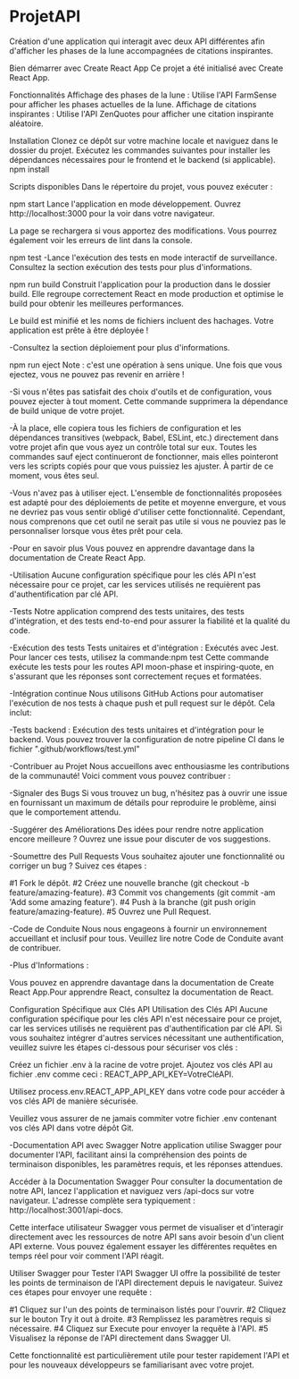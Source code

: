 # ProjetAPI
Création d'une application qui interagit avec deux API différentes afin d'afficher les phases de la lune accompagnées de citations inspirantes.

Bien démarrer avec Create React App
Ce projet a été initialisé avec Create React App.

Fonctionnalités
Affichage des phases de la lune : Utilise l'API FarmSense pour afficher les phases actuelles de la lune.
Affichage de citations inspirantes : Utilise l'API ZenQuotes pour afficher une citation inspirante aléatoire.

Installation
Clonez ce dépôt sur votre machine locale et naviguez dans le dossier du projet. Exécutez les commandes suivantes pour installer les dépendances nécessaires pour le frontend et le backend (si applicable).
npm install

Scripts disponibles
Dans le répertoire du projet, vous pouvez exécuter :

npm start
Lance l'application en mode développement.
Ouvrez http://localhost:3000 pour la voir dans votre navigateur.

La page se rechargera si vous apportez des modifications.
Vous pourrez également voir les erreurs de lint dans la console.

npm test
-Lance l'exécution des tests en mode interactif de surveillance.
Consultez la section exécution des tests pour plus d'informations.

npm run build
Construit l'application pour la production dans le dossier build.
Elle regroupe correctement React en mode production et optimise le build pour obtenir les meilleures performances.

Le build est minifié et les noms de fichiers incluent des hachages.
Votre application est prête à être déployée !

-Consultez la section déploiement pour plus d'informations.

npm run eject
Note : c'est une opération à sens unique. Une fois que vous ejectez, vous ne pouvez pas revenir en arrière !

-Si vous n'êtes pas satisfait des choix d'outils et de configuration, vous pouvez ejecter à tout moment. Cette commande supprimera la dépendance de build unique de votre projet.

-À la place, elle copiera tous les fichiers de configuration et les dépendances transitives (webpack, Babel, ESLint, etc.) directement dans votre projet afin que vous ayez un contrôle total sur eux. Toutes les commandes sauf eject continueront de fonctionner, mais elles pointeront vers les scripts copiés pour que vous puissiez les ajuster. À partir de ce moment, vous êtes seul.

-Vous n'avez pas à utiliser eject. L'ensemble de fonctionnalités proposées est adapté pour des déploiements de petite et moyenne envergure, et vous ne devriez pas vous sentir obligé d'utiliser cette fonctionnalité. Cependant, nous comprenons que cet outil ne serait pas utile si vous ne pouviez pas le personnaliser lorsque vous êtes prêt pour cela.

-Pour en savoir plus
Vous pouvez en apprendre davantage dans la documentation de Create React App.

-Utilisation
Aucune configuration spécifique pour les clés API n'est nécessaire pour ce projet, car les services utilisés ne requièrent pas d'authentification par clé API.

-Tests
Notre application comprend des tests unitaires, des tests d'intégration, et des tests end-to-end pour assurer la fiabilité et la qualité du code.

-Exécution des tests
Tests unitaires et d'intégration : Exécutés avec Jest. Pour lancer ces tests, utilisez la commande:npm test
Cette commande exécute les tests pour les routes API moon-phase et inspiring-quote, en s'assurant que les réponses sont correctement reçues et formatées.

-Intégration continue
Nous utilisons GitHub Actions pour automatiser l'exécution de nos tests à chaque push et pull request sur le dépôt. Cela inclut:

-Tests backend : Exécution des tests unitaires et d'intégration pour le backend.
Vous pouvez trouver la configuration de notre pipeline CI dans le fichier 
".github/workflows/test.yml"

-Contribuer au Projet
Nous accueillons avec enthousiasme les contributions de la communauté! Voici comment vous pouvez contribuer :

-Signaler des Bugs
Si vous trouvez un bug, n'hésitez pas à ouvrir une issue en fournissant un maximum de détails pour reproduire le problème, ainsi que le comportement attendu.

-Suggérer des Améliorations
Des idées pour rendre notre application encore meilleure ? Ouvrez une issue pour discuter de vos suggestions.

-Soumettre des Pull Requests
Vous souhaitez ajouter une fonctionnalité ou corriger un bug ? Suivez ces étapes :

#1 Fork le dépôt.
#2 Créez une nouvelle branche (git checkout -b feature/amazing-feature).
#3 Commit vos changements (git commit -am 'Add some amazing feature').
#4 Push à la branche (git push origin feature/amazing-feature).
#5 Ouvrez une Pull Request.

-Code de Conduite
Nous nous engageons à fournir un environnement accueillant et inclusif pour tous. Veuillez lire notre Code de Conduite avant de contribuer.


-Plus d'Informations : 

Vous pouvez en apprendre davantage dans la documentation de Create React App.Pour apprendre React, consultez la documentation de React.

Configuration Spécifique aux Clés API
Utilisation des Clés API
Aucune configuration spécifique pour les clés API n'est nécessaire pour ce projet, car les services utilisés ne requièrent pas d'authentification par clé API. Si vous souhaitez intégrer d'autres services nécessitant une authentification, veuillez suivre les étapes ci-dessous pour sécuriser vos clés :

Créez un fichier .env à la racine de votre projet.
Ajoutez vos clés API au fichier .env comme ceci : REACT_APP_API_KEY=VotreCléAPI.

Utilisez process.env.REACT_APP_API_KEY dans votre code pour accéder à vos clés API de manière sécurisée.

Veuillez vous assurer de ne jamais commiter votre fichier .env contenant vos clés API dans votre dépôt Git.


-Documentation API avec Swagger
Notre application utilise Swagger pour documenter l'API, facilitant ainsi la compréhension des points de terminaison disponibles, les paramètres requis, et les réponses attendues.

Accéder à la Documentation Swagger
Pour consulter la documentation de notre API, lancez l'application et naviguez vers /api-docs sur votre navigateur. L'adresse complète sera typiquement : http://localhost:3001/api-docs.

Cette interface utilisateur Swagger vous permet de visualiser et d'interagir directement avec les ressources de notre API sans avoir besoin d'un client API externe. Vous pouvez également essayer les différentes requêtes en temps réel pour voir comment l'API réagit.

Utiliser Swagger pour Tester l'API
Swagger UI offre la possibilité de tester les points de terminaison de l'API directement depuis le navigateur. Suivez ces étapes pour envoyer une requête :

#1 Cliquez sur l'un des points de terminaison listés pour l'ouvrir.
#2 Cliquez sur le bouton Try it out à droite.
#3 Remplissez les paramètres requis si nécessaire.
#4 Cliquez sur Execute pour envoyer la requête à l'API.
#5 Visualisez la réponse de l'API directement dans Swagger UI.

Cette fonctionnalité est particulièrement utile pour tester rapidement l'API et pour les nouveaux développeurs se familiarisant avec votre projet.